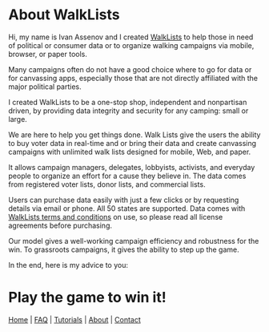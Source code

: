 # About WalkLists 

<p>Hi, my name is Ivan Assenov and I created <a href="https://walklists.com" target="_blank">WalkLists</a> to help those in need of political or consumer data or to organize walking campaigns via mobile, browser, or paper tools.</p>

<p>Many campaigns often do not have a good choice where to go for data or for canvassing apps, especially those that are not directly affiliated with the major political parties.</p>

<p>I created WalkLists to be a one-stop shop, independent and nonpartisan driven, by providing data integrity and security for any camping: small or large.</p>

<p>We are here to help you get things done.
Walk Lists give the users the ability to buy voter data in real-time and or bring their data and create canvassing campaigns with unlimited walk lists designed for mobile, Web, and paper.<p>

<p>It allows campaign managers, delegates, lobbyists, activists, and everyday people to organize an effort for a cause they believe in. 
The data comes from registered voter lists, donor lists, and commercial lists.<p>

<p>Users can purchase data easily with just a few clicks or by requesting details via email or phone. All 50 states are supported.  
Data comes with <a href="https://walklists.com/terms" target="_blank">WalkLists terms and conditions</a>
on use, so please read all license agreements before purchasing. </p>

</p>Our model gives a well-working campaign efficiency and robustness for the win. To grassroots campaigns, it gives the ability to step up the game.<p>

In the end, here is my advice to you: 
# Play the game to win it!

[Home](./README) | [FAQ](./faq/index) | [Tutorials](./tutorials/index) | [About](./about/index) | [Contact](./contact/index)


 
